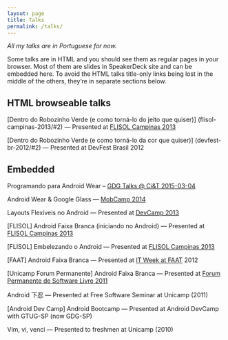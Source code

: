```yaml
---
layout: page
title: Talks
permalink: /talks/
---
```


_All my talks are in Portuguese for now._

Some talks are in HTML and you should see them as regular pages in your browser.
Most of them are slides in SpeakerDeck site and can be embedded here. To avoid the
HTML talks title-only links being lost in the middle of the others, they’re in 
separate sections below.

## HTML browseable talks

[Dentro do Robozinho Verde (e como torná-lo do jeito que quiser)]
(flisol-campinas-2013/#2) — Presented at [FLISOL Campinas 2013](http://www.flisolcampinas.net/)


[Dentro do Robozinho Verde (e como torná-lo da cor que quiser)]
(devfest-br-2012/#2) — Presented at DevFest Brasil 2012

## Embedded

<script async class="speakerdeck-embed" data-id="ec0deb778e27428485aa4f13ed68813a" data-ratio="1.33333333333333" src="//speakerdeck.com/assets/embed.js"></script>
Programando para Android Wear – [GDG Talks @ Ci&T 2015-03-04](https://plus.google.com/104323881166104132817/posts/54d3WeRFUWn)

<script async class="speakerdeck-embed" data-id="b4ad56b0028c0132492042912cd7a191" data-ratio="1.77777777777778" src="//speakerdeck.com/assets/embed.js"></script>
Android Wear & Google Glass — [MobCamp 2014](http://www.mobcamp.com.br/)

<script async class="speakerdeck-embed" data-id="0dce46109d7701308e931a9333edbc11" data-ratio="1.33333333333333" src="//speakerdeck.com/assets/embed.js"></script>
Layouts Flexíveis no Android — Presented at [DevCamp 2013](http://www.devcamp.com.br/)

<script async class="speakerdeck-embed" data-id="1b7a36b0945501307a7f0a0af8211b7b" data-ratio="1.33333333333333" src="//speakerdeck.com/assets/embed.js"></script>
[FLISOL] Android Faixa Branca (iniciando no Android) — Presented at [FLISOL Campinas 2013](http://www.flisolcampinas.net/)

<script async class="speakerdeck-embed" data-id="8969e84094bf0130ceff62d24062172a" data-ratio="1.33333333333333" src="//speakerdeck.com/assets/embed.js"></script>
[FLISOL] Embelezando o Android — Presented at [FLISOL Campinas 2013](http://www.flisolcampinas.net/)

<script async class="speakerdeck-embed" data-id="a26f78909a900130649f421ffa4f0f44" data-ratio="1.33333333333333" src="//speakerdeck.com/assets/embed.js"></script>
[FAAT] Android Faixa Branca — Presented at [IT Week at FAAT](http://www.faat.com.br/site/noticias01.asp?noticia=1639) 2012

<script async class="speakerdeck-embed" data-id="14e264c094520130915f0e4795300af2" data-ratio="1.33333333333333" src="//speakerdeck.com/assets/embed.js"></script>
[Unicamp Forum Permanente] Android Faixa Branca — Presented at [Forum Permanente de Software Livre 2011](http://www.foruns.unicamp.br/foruns/)

<script async class="speakerdeck-embed" data-id="f7282290944f01303c2066b9f45142b7" data-ratio="1.33333333333333" src="//speakerdeck.com/assets/embed.js"></script>
Android 下忍 — Presented at Free Software Seminar at Unicamp (2011)

<script async class="speakerdeck-embed" data-id="27b29a8094540130d1bd6e09463ce40c" data-ratio="1.33333333333333" src="//speakerdeck.com/assets/embed.js"></script>
[Android Dev Camp] Android Bootcamp — Presented at Android DevCamp with GTUG-SP (now GDG-SP)

<script async class="speakerdeck-embed" data-id="f63a7dc09a92013064a0421ffa4f0f44" data-ratio="1.33333333333333" src="//speakerdeck.com/assets/embed.js"></script>
Vim, vi, venci — Presented to freshmen at Unicamp (2010)
